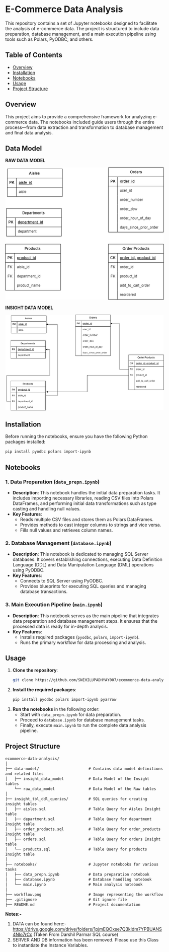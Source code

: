 
# E-Commerce Data Analysis

This repository contains a set of Jupyter notebooks designed to facilitate the analysis of e-commerce data. The project is structured to include data preparation, database management, and a main execution pipeline using tools such as Polars, PyODBC, and others.

## Table of Contents

- [Overview](#overview)
- [Installation](#installation)
- [Notebooks](#notebooks)
- [Usage](#usage)
- [Project Structure](#project-structure)

## Overview

This project aims to provide a comprehensive framework for analyzing e-commerce data. The notebooks included guide users through the entire process—from data extraction and transformation to database management and final data analysis.

## Data Model
**RAW DATA MODEL**

![RAW DATA MODEL](./data-model/raw_data_model.png) 

**INSIGHT DATA MODEL**

![INSIGHT DATA MODEL](./data-model/insight_data_model.png)

## Installation

Before running the notebooks, ensure you have the following Python packages installed:

```bash
pip install pyodbc polars import-ipynb
```

## Notebooks

### 1. **Data Preparation (`data_prepn.ipynb`)**
   - **Description**: This notebook handles the initial data preparation tasks. It includes importing necessary libraries, reading CSV files into Polars DataFrames, and performing initial data transformations such as type casting and handling null values.
   - **Key Features**:
     - Reads multiple CSV files and stores them as Polars DataFrames.
     - Provides methods to cast integer columns to strings and vice versa.
     - Fills null values and retrieves column names.

### 2. **Database Management (`database.ipynb`)**
   - **Description**: This notebook is dedicated to managing SQL Server databases. It covers establishing connections, executing Data Definition Language (DDL) and Data Manipulation Language (DML) operations using PyODBC.
   - **Key Features**:
     - Connects to SQL Server using PyODBC.
     - Provides blueprints for executing SQL queries and managing database transactions.
   
### 3. **Main Execution Pipeline (`main.ipynb`)**
   - **Description**: This notebook serves as the main pipeline that integrates data preparation and database management steps. It ensures that the processed data is ready for in-depth analysis.
   - **Key Features**:
     - Installs required packages (`pyodbc`, `polars`, `import-ipynb`).
     - Runs the primary workflow for data processing and analysis.

## Usage

1. **Clone the repository**:
   ```bash
   git clone https://github.com/SNEHILUPADHYAY007/ecommerce-data-analysis.git
   ```
2. **Install the required packages**:
   ```bash
   pip install pyodbc polars import-ipynb pyarrow
   ```
3. **Run the notebooks** in the following order:
   - Start with `data_prepn.ipynb` for data preparation.
   - Proceed to `database.ipynb` for database management tasks.
   - Finally, execute `main.ipynb` to run the complete data analysis pipeline.

## Project Structure

```
ecommerce-data-analysis/
│
├── data-model/                      # Contains data model definitions and related files
│   ├── insight_data_model           # Data Model of the Insight tables 
    └── raw_data_model               # Data Model of the Raw tables 
│
├── insight_tbl_ddl_queries/         # SQL queries for creating insight tables
│   ├── aisles.sql                   # Table Query for Aisles Insight table
│   ├── department.sql               # Table Query for department Insight table
│   ├── order_products.sql           # Table Query for order_products Insight table
│   ├── orders.sql                   # Table Query for orders Insight table
│   └── products.sql                 # Table Query for products Insight table
│   
├── notebooks/                       # Jupyter notebooks for various tasks
│   ├── data_prepn.ipynb             # Data preparation notebook
│   ├── database.ipynb               # Database handling notebook
│   └── main.ipynb                   # Main analysis notebook
│
├── workflow.png                     # Image representing the workflow
├── .gitignore                       # Git ignore file
├── README.md                        # Project documentation

```
**Notes:-**
1. DATA can be found here:- https://drive.google.com/drive/folders/1pjmEQOxse7Q3kldm7YPBUANS4Nlo7rCc (Taken From Darshil Parmar SQL course)
2. SERVER AND DB information has been removed. Please use this Class to instantiate the Instance Variables.
